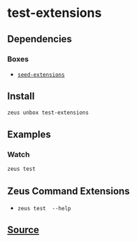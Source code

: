 
test-extensions
====================







## Dependencies
### Boxes
* [`seed-extensions`](seed-extensions.md)




## Install
```bash
zeus unbox test-extensions
```
## Examples
### Watch 
```bash
zeus test
```

## Zeus Command Extensions
* ```zeus test  --help```







## [Source](https://github.com/liquidapps-io/zeus-sdk/tree/master/boxes/groups/core/test-extensions)